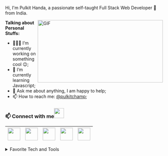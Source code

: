Hi, I'm Pulkit Handa, a passionate self-taught Full Stack Web Developer 🚀 from India.

<img align="right" alt="GIF" src="https://i.pinimg.com/originals/1c/a7/49/1ca74946ed770bb635e4de4711bd861f.gif" width="400" height="200" />
  
**Talking about Personal Stuffs:**

- 👨🏽‍💻 I’m currently working on something cool :wink:;
- 🌱 I’m currently learning Javascript; 
- 💬 Ask me about anything, I am happy to help;
- 📫 How to reach me: [@pulkitchamp](https://www.linkedin.com/in/pulkit-handa-2286721aa/);

 ### 📫 Connect with me<img src="Assets/handshake.gif" height="32px">
 
<a href="https://www.linkedin.com/in/pulkit-handa-2286721aa/"><img src="https://cdn2.iconfinder.com/data/icons/social-media-2285/512/1_Linkedin_unofficial_colored_svg-128.png" width="40"></a>|<a href="https://twitter.com/Chatra57643667"><img src="https://cdn2.iconfinder.com/data/icons/social-media-2285/512/1_Twitter3_colored_svg-128.png" width="40"></a>|<a href="https://t.me/Pulkit_Champ"><img src="https://cdn2.iconfinder.com/data/icons/social-media-applications/64/social_media_applications_19-telegram-256.png" width="40"></a>|<a href="https://discord.gg/nJvwp9VHzf"><img src="https://cdn0.iconfinder.com/data/icons/free-social-media-set/24/discord-512.png" width="40"></a>|<a href="mailto:pulkit.handa@ais.amity.edu"><img src="https://image.flaticon.com/icons/svg/281/281769.svg" width="40"></a>|
|--|--|--|--|--|

<details>
<summary>Favorite Tech and Tools</summary>

> Tools, languages, and other things that I like to work with.

<table>
  <tr>
    <td align="center" width="96">
        <img src="Assets/html.gif" width="48" height="48" alt="HTML" />
      </a>
      <br>HTML
    </td>
    <td align="center" width="96">
        <img src="Assets/css.gif" width="48" height="48" alt="CSS" />
      </a>
      <br>CSS
    </td>
    <td align="center" width="96">
        <img src="Assets/vscode.webp" width="48" height="48" alt="VS Code" />
      </a>
      <br>VS Code
    </td>
    <td align="center" width="96">
        <img src="Assets/python.gif" width="48" height="48" alt="Python" />
      </a>
      <br>Python
    </td>
    <td align="center" width="96">
        <img src="Assets/git.gif" width="48" height="48" alt="Git" />
      </a>
      <br>Git
    </td>
    <td align="center" width="96">
        <img src="Assets/js.webp" width="48" height="48" alt="JavaScript" />
      </a>
      <br>JavaScript
    </td>
    <td align="center" width="96">
        <img src="https://www.paceit.co.uk/wp-content/uploads/2019/08/node-js-logo.jpg" width="48" height="48" alt="Node.js" />
      </a>
      <br>Node.js
    </td>
    <td align="center" width="96">
        <img src="Assets/bootstrap.gif" width="48" height="48" alt="Bootstrap" />
      </a>
      <br>Bootstrap
    </td>
    <td align="center" width="96">
        <img src="Assets/github.webp" width="48" height="48" alt="Github" />
      </a>
      <br>Github
    </td>
  </tr>
</table>
</details>
